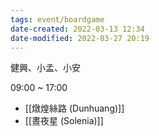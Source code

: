 ```yaml
---
tags: event/boardgame
date-created: 2022-03-13 12:34
date-modified: 2022-03-27 20:19
---
```


健興、小孟、小安

09:00 ~ 17:00

- [[燉煌絲路 (Dunhuang)]]
- [[晝夜星 (Solenia)]]
